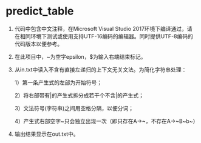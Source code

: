 # predict_table

1. 代码中包含中文注释，在Microsoft Visual Studio 2017环境下编译通过，请在相同环境下测试或使用支持UTF-16编码的编辑器。同时提供UTF-8编码的代码版本以便参考。

2. 在此项目中，~为空字epsilon，$为输入右端结束标记。

3. 从in.txt中读入不含有直接左递归的上下文无关文法。为简化字符串处理：

   1）第一条产生式的左部为开始符号；
   
   2）将右部带有|的产生式拆分成若干个不含|的产生式；
   
   3）文法符号(字符串)之间用空格分隔，以便分词；
   
   4）产生式右部空字~只会独立出现一次（即只存在A->\~，不存在A->\~B~b~）
   
4. 输出结果显示在out.txt中。
